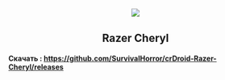 <h1 align="center"><img src="https://github.com/SurvivalHorror/crDroid-Razer-Cheryl/assets/33040871/d0203414-6d56-408b-b69e-0d88e9658480"/></h1>
<h2 align="center">Razer Cheryl</h2>

#### Скачать : https://github.com/SurvivalHorror/crDroid-Razer-Cheryl/releases
